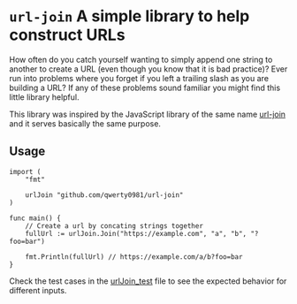 # `url-join` A simple library to help construct URLs

How often do you catch yourself wanting to simply append one string to another to create a URL (even though you know
that it is bad practice)? Ever run into problems where you forget if you left a trailing slash as you are building a
URL? If any of these problems sound familiar you might find this little library helpful.

This library was inspired by the JavaScript library of the same name [url-join](https://www.npmjs.com/package/url-join)
and it serves basically the same purpose.

## Usage

```golang
import (
    "fmt"

    urlJoin "github.com/qwerty0981/url-join"
)

func main() {
    // Create a url by concating strings together
    fullUrl := urlJoin.Join("https://example.com", "a", "b", "?foo=bar")

    fmt.Println(fullUrl) // https://example.com/a/b?foo=bar
}
```

Check the test cases in the [urlJoin_test](urlJoin_test.go) file to see the expected behavior for different inputs.
